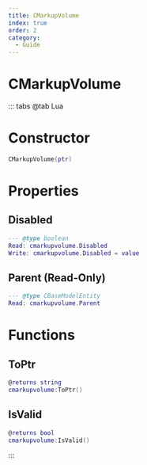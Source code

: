 ```yaml
---
title: CMarkupVolume
index: true
order: 2
category:
  - Guide
---
```


# CMarkupVolume

::: tabs
@tab Lua
# Constructor
```lua
CMarkupVolume(ptr)
```
# Properties
## Disabled 
```lua
--- @type boolean
Read: cmarkupvolume.Disabled
Write: cmarkupvolume.Disabled = value
```
## Parent (Read-Only)
```lua
--- @type CBaseModelEntity
Read: cmarkupvolume.Parent
```
# Functions
## ToPtr
```lua
@returns string
cmarkupvolume:ToPtr()
```
## IsValid
```lua
@returns bool
cmarkupvolume:IsValid()
```

:::